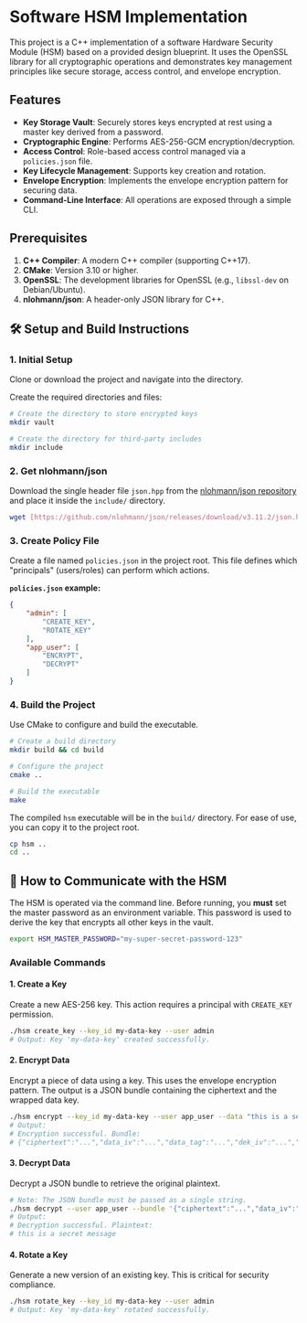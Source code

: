 # Software HSM Implementation

This project is a C++ implementation of a software Hardware Security Module (HSM) based on a provided design blueprint. It uses the OpenSSL library for all cryptographic operations and demonstrates key management principles like secure storage, access control, and envelope encryption.

## Features

-   **Key Storage Vault**: Securely stores keys encrypted at rest using a master key derived from a password.
-   **Cryptographic Engine**: Performs AES-256-GCM encryption/decryption.
-   **Access Control**: Role-based access control managed via a `policies.json` file.
-   **Key Lifecycle Management**: Supports key creation and rotation.
-   **Envelope Encryption**: Implements the envelope encryption pattern for securing data.
-   **Command-Line Interface**: All operations are exposed through a simple CLI.

## Prerequisites

1.  **C++ Compiler**: A modern C++ compiler (supporting C++17).
2.  **CMake**: Version 3.10 or higher.
3.  **OpenSSL**: The development libraries for OpenSSL (e.g., `libssl-dev` on Debian/Ubuntu).
4.  **nlohmann/json**: A header-only JSON library for C++.

## 🛠️ Setup and Build Instructions

### 1. Initial Setup

Clone or download the project and navigate into the directory.

Create the required directories and files:

```bash
# Create the directory to store encrypted keys
mkdir vault

# Create the directory for third-party includes
mkdir include
```

### 2. Get nlohmann/json

Download the single header file `json.hpp` from the [nlohmann/json repository](https://github.com/nlohmann/json/releases) and place it inside the `include/` directory.

```bash
wget [https://github.com/nlohmann/json/releases/download/v3.11.2/json.hpp](https://github.com/nlohmann/json/releases/download/v3.11.2/json.hpp) -O include/json.hpp
```

### 3. Create Policy File

Create a file named `policies.json` in the project root. This file defines which "principals" (users/roles) can perform which actions.

**`policies.json` example:**

```json
{
    "admin": [
        "CREATE_KEY",
        "ROTATE_KEY"
    ],
    "app_user": [
        "ENCRYPT",
        "DECRYPT"
    ]
}
```

### 4. Build the Project

Use CMake to configure and build the executable.

```bash
# Create a build directory
mkdir build && cd build

# Configure the project
cmake ..

# Build the executable
make
```

The compiled `hsm` executable will be in the `build/` directory. For ease of use, you can copy it to the project root.

```bash
cp hsm ..
cd ..
```

## 🚀 How to Communicate with the HSM

The HSM is operated via the command line. Before running, you **must** set the master password as an environment variable. This password is used to derive the key that encrypts all other keys in the vault.

```bash
export HSM_MASTER_PASSWORD="my-super-secret-password-123"
```

### Available Commands

#### 1. Create a Key

Create a new AES-256 key. This action requires a principal with `CREATE_KEY` permission.

```bash
./hsm create_key --key_id my-data-key --user admin
# Output: Key 'my-data-key' created successfully.
```

#### 2. Encrypt Data

Encrypt a piece of data using a key. This uses the envelope encryption pattern. The output is a JSON bundle containing the ciphertext and the wrapped data key.

```bash
./hsm encrypt --key_id my-data-key --user app_user --data "this is a secret message"
# Output:
# Encryption successful. Bundle:
# {"ciphertext":"...","data_iv":"...","data_tag":"...","dek_iv":"...","dek_tag":"...","key_id":"my-data-key","wrapped_dek":"..."}
```

#### 3. Decrypt Data

Decrypt a JSON bundle to retrieve the original plaintext.

```bash
# Note: The JSON bundle must be passed as a single string.
./hsm decrypt --user app_user --bundle '{"ciphertext":"...","data_iv":"...","data_tag":"...","dek_iv":"...","dek_tag":"...","key_id":"my-data-key","wrapped_dek":"..."}'
# Output:
# Decryption successful. Plaintext:
# this is a secret message
```

#### 4. Rotate a Key

Generate a new version of an existing key. This is critical for security compliance.

```bash
./hsm rotate_key --key_id my-data-key --user admin
# Output: Key 'my-data-key' rotated successfully.
```